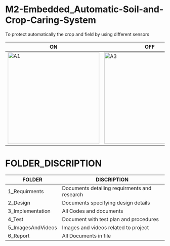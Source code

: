 # M2-Embedded_Automatic-Soil-and-Crop-Caring-System
To protect automatically the crop and field by using different sensors


|  ON  |  OFF |
| ------------- | ------------- |
| <img width="289" alt="A1" src="https://user-images.githubusercontent.com/94392060/144389538-e33b3294-c4fd-4fea-8177-ab8dce6c9353.png">  |<img width="287" alt="A3" src="https://user-images.githubusercontent.com/94392060/144390210-e7a08cc6-930f-47e4-b0ab-19bd221553ee.png">
  
# FOLDER_DISCRIPTION

| FOLDER  | DISCRIPTION |
| ------------- | ------------- |
| 1_Requirments  | Documents detailing requirments and research  |
| 2_Design  | Documents specifying design details  |
| 3_Implementation  | All Codes and documents |
| 4_Test | Document with test plan and procedures |
| 5_ImagesAndVideos  | Images and videos related to project  |
| 6_Report  | All Documents in file  |
